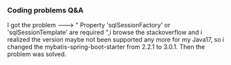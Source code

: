 ### Coding problems Q&A

I  got the  problem ---> " Property 'sqlSessionFactory' or 'sqlSessionTemplate' are required ",i browse the stackoverflow and i realized the version maybe not been supported any more for my Java17, so i changed the mybatis-spring-boot-starter from 2.2.1 to 3.0.1. Then the problem was solved.